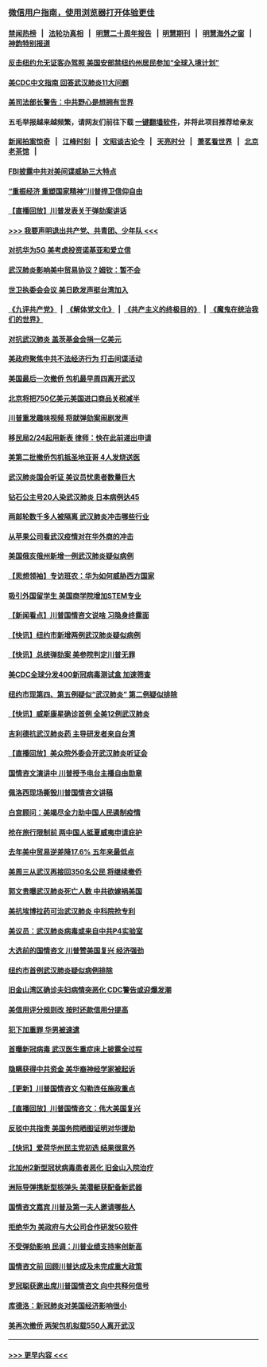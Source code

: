 ### [微信用户指南，使用浏览器打开体验更佳](https://github.com/gfw-breaker/banned-news1/blob/master/indexes/wechat-guide.md?t=0)
#### [禁闻热榜](热点新闻.md?t=0)  &nbsp;&nbsp;|&nbsp;&nbsp; [法轮功真相](https://github.com/gfw-breaker/truth/blob/master/README.md?t=0) &nbsp;&nbsp;|&nbsp;&nbsp; [明慧二十周年报告](https://github.com/gfw-breaker/mh-reports/blob/master/README.md?t=0) &nbsp;&nbsp;|&nbsp;&nbsp;[明慧期刊](https://github.com/gfw-breaker/mh-qikan) &nbsp;&nbsp;|&nbsp;&nbsp; [明慧海外之窗](https://github.com/gfw-breaker/mh-news/blob/master/README.md?t=0) &nbsp;&nbsp;|&nbsp;&nbsp; [神韵特别报道](https://github.com/gfw-breaker/mh-news/blob/master/shenyun.md?t=0)
#### [反击纽约允无证客办驾照  美国安部禁纽约州居民参加“全球入境计划”](../pages/nsc412/n11849828.md?t=02070622) 
#### [美CDC中文指南 回答武汉肺炎11大问题](../pages/nsc412/n11849703.md?t=02070622) 
#### [美司法部长警告：中共野心是想拥有世界](../pages/nsc412/n11849769.md?t=02070622) 
#### 五毛举报越来越频繁，请网友们前往下载 [一键翻墙软件](https://github.com/gfw-breaker/ssr-accounts)，并将此项目推荐给亲友
#### [新闻拍案惊奇](https://github.com/gfw-breaker/banned-news1/blob/master/pages/link4.md) &nbsp;&nbsp;|&nbsp;&nbsp; [江峰时刻](https://github.com/gfw-breaker/banned-news1/blob/master/pages/link4.md) &nbsp;&nbsp;|&nbsp;&nbsp; [文昭谈古论今](https://github.com/gfw-breaker/banned-news1/blob/master/pages/link4.md) &nbsp;&nbsp;|&nbsp;&nbsp; [天亮时分](https://github.com/gfw-breaker/banned-news1/blob/master/pages/link4.md) &nbsp;&nbsp;|&nbsp;&nbsp; [萧茗看世界](https://github.com/gfw-breaker/banned-news1/blob/master/pages/link4.md) &nbsp;&nbsp;|&nbsp;&nbsp; [北京老茶馆](https://github.com/gfw-breaker/banned-news1/blob/master/pages/link4.md) &nbsp;&nbsp;|&nbsp;&nbsp; 
#### [FBI披露中共对美间谍威胁三大特点](../pages/nsc412/n11849700.md?t=02070622) 
#### [“重振经济 重塑国家精神”川普捍卫信仰自由](../pages/nsc412/n11849641.md?t=02070622) 
#### [【直播回放】川普发表关于弹劾案讲话](../pages/nsc412/n11849472.md?t=02070622) 
#### [>>> 我要声明退出共产党、共青团、少年队 <<<](https://github.com/begood0513/goodnews/blob/master/quit/letter.md) 
#### [对抗华为5G 美考虑投资诺基亚和爱立信](../pages/nsc412/n11849510.md?t=02070622) 
#### [武汉肺炎影响美中贸易协议？姆钦：暂不会](../pages/nsc412/n11849497.md?t=02070622) 
#### [世卫执委会会议 美日欧发声挺台湾加入](../pages/nsc412/n11849433.md?t=02070622) 
#### [《九评共产党》](https://github.com/begood0513/9ping.md/blob/master/README.md) &nbsp;|&nbsp; [《解体党文化》](../../../../jtdwh.md/blob/master/README.md)  &nbsp;|&nbsp; [《共产主义的终极目的》](../../../../gczydzjmd.md/blob/master/README.md) &nbsp;|&nbsp; [《魔鬼在统治我们的世界》](../../../../mgztzwmdsj.md/blob/master/README.md) 
#### [对抗武汉肺炎 盖茨基金会捐一亿美元](../pages/nsc412/n11848953.md?t=02070622) 
#### [美政府聚焦中共不法经济行为 打击间谍活动](../pages/nsc412/n11849322.md?t=02070622) 
#### [美国最后一次撤侨 包机最早周四离开武汉](../pages/nsc412/n11849395.md?t=02070622) 
#### [北京将把750亿美元美国进口商品关税减半](../pages/nsc412/n11848896.md?t=02070622) 
#### [川普重发趣味视频 将就弹劾案闹剧发声](../pages/nsc412/n11848715.md?t=02070622) 
#### [移民局2/24起用新表  律师：快在此前递出申请](../pages/nsc412/n11848220.md?t=02070622) 
#### [美第二批撤侨包机抵圣地亚哥 4人发烧送医](../pages/nsc412/n11847923.md?t=02070622) 
#### [武汉肺炎国会听证 美议员忧患者数量巨大](../pages/nsc412/n11844851.md?t=02070622) 
#### [钻石公主号20人染武汉肺炎 日本病例达45](../pages/nsc412/n11847823.md?t=02070622) 
#### [两邮轮数千多人被隔离 武汉肺炎冲击哪些行业](../pages/nsc412/n11847456.md?t=02070622) 
#### [从苹果公司看武汉疫情对在华外商的冲击](../pages/nsc412/n11847586.md?t=02070622) 
#### [美国俄亥俄州新增一例武汉肺炎疑似病例](../pages/nsc412/n11847714.md?t=02070622) 
#### [【思想领袖】专访班农：华为如何威胁西方国家](../pages/nsc412/n11847306.md?t=02070622) 
#### [吸引外国留学生 美国商学院增加STEM专业](../pages/nsc412/n11847417.md?t=02070622) 
#### [【新闻看点】川普国情咨文说啥 习隐身终露面](../pages/nsc412/n11847016.md?t=02070622) 
#### [【快讯】纽约市新增两例武汉肺炎疑似病例](../pages/nsc412/n11847250.md?t=02070622) 
#### [【快讯】总统弹劾案 美参院判定川普无罪](../pages/nsc412/n11847316.md?t=02070622) 
#### [美CDC全球分发400新冠病毒测试盒 加速筛查](../pages/nsc412/n11847260.md?t=02070622) 
#### [纽约市现第四、第五例疑似“武汉肺炎”   第二例疑似排除](../pages/nsc412/n11847332.md?t=02070622) 
#### [【快讯】威斯康星确诊首例 全美12例武汉肺炎](../pages/nsc412/n11847162.md?t=02070622) 
#### [吉利德抗武汉肺炎药 主导研发者来自台湾](../pages/nsc412/n11847064.md?t=02070622) 
#### [【直播回放】美众院外委会开武汉肺炎听证会](../pages/nsc412/n11846727.md?t=02070622) 
#### [国情咨文演讲中 川普授予电台主播自由勋章](../pages/nsc412/n11846815.md?t=02070622) 
#### [佩洛西现场撕毁川普国情咨文讲稿](../pages/nsc412/n11846724.md?t=02070622) 
#### [白宫顾问：美竭尽全力助中国人民遏制疫情](../pages/nsc412/n11846756.md?t=02070622) 
#### [抢在旅行限制前 两中国人抵夏威夷申请庇护](../pages/nsc412/n11846866.md?t=02070622) 
#### [去年美中贸易逆差降17.6% 五年来最低点](../pages/nsc412/n11846755.md?t=02070622) 
#### [美周三从武汉再接回350名公民 将继续撤侨](../pages/nsc412/n11846705.md?t=02070622) 
#### [郭文贵曝武汉肺炎死亡人数 中共欲嫁祸美国](../pages/nsc412/n11846240.md?t=02070622) 
#### [美抗埃博拉药可治武汉肺炎 中科院抢专利](../pages/nsc412/n11846409.md?t=02070622) 
#### [美议员：武汉肺炎病毒或来自中共P4实验室](../pages/nsc412/n11846043.md?t=02070622) 
#### [大选前的国情咨文 川普赞美国复兴 经济强劲](../pages/nsc412/n11845526.md?t=02070622) 
#### [纽约市首例武汉肺炎疑似病例排除](../pages/nsc412/n11844989.md?t=02070622) 
#### [旧金山湾区确诊夫妇病情突恶化 CDC警告或迎爆发潮](../pages/nsc412/n11845730.md?t=02070622) 
#### [美信用评分规则改  按时还款信用分提高](../pages/nsc412/n11845488.md?t=02070622) 
#### [犯下加重罪 华男被速遣](../pages/nsc412/n11845476.md?t=02070622) 
#### [首曝新冠病毒 武汉医生重症床上披露全过程](../pages/nsc412/n11845150.md?t=02070622) 
#### [隐瞒获得中共资金 美华裔神经学家被起诉](../pages/nsc412/n11844879.md?t=02070622) 
#### [【更新】川普国情咨文 勾勒连任施政重点](../pages/nsc412/n11845223.md?t=02070622) 
#### [【直播回放】川普国情咨文：伟大美国复兴](../pages/nsc412/n11842079.md?t=02070622) 
#### [反驳中共指责 美国务院晒图证明对华援助](../pages/nsc412/n11844859.md?t=02070622) 
#### [【快讯】爱荷华州民主党初选 结果很意外](../pages/nsc412/n11844878.md?t=02070622) 
#### [北加州2新型冠状病毒患者恶化 旧金山入院治疗](../pages/nsc412/n11844842.md?t=02070622) 
#### [洲际导弹携新型核弹头 美潜艇获配备新武器](../pages/nsc412/n11844680.md?t=02070622) 
#### [国情咨文嘉宾 川普及第一夫人邀请哪些人](../pages/nsc412/n11844712.md?t=02070622) 
#### [拒绝华为 美政府与大公司合作研发5G软件](../pages/nsc412/n11844625.md?t=02070622) 
#### [不受弹劾影响 民调：川普业绩支持率创新高](../pages/nsc412/n11844622.md?t=02070622) 
#### [国情咨文前 回顾川普达成及未完成重大政策](../pages/nsc412/n11844581.md?t=02070622) 
#### [罗冠聪获邀出席川普国情咨文 向中共释何信号](../pages/nsc412/n11844355.md?t=02070622) 
#### [库德洛：新冠肺炎对美国经济影响很小](../pages/nsc412/n11844418.md?t=02070622) 
#### [美再次撤侨 两架包机拟载550人离开武汉](../pages/nsc412/n11844407.md?t=02070622) 

----
#### [ >>> 更早内容 <<< ](../indexes/nsc412-earlier.md)
